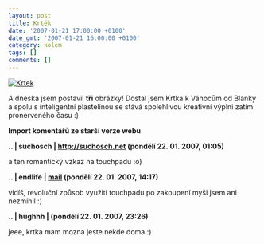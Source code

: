 ```yaml
---
layout: post
title: Krték
date: '2007-01-21 17:00:00 +0100'
date_gmt: '2007-01-21 16:00:00 +0100'
category: kolem
tags: []
comments: []
---
```

<div >
<a href="/%base_url%/assets/old-images/krtek.jpg"><img alt="Krtek" src="%base_url%/assets/old-images/krtek.jpg"></a>
</div>
<p>A dneska jsem postavil <strong>tři</strong> obrázky! Dostal jsem Krtka k Vánocům od Blanky a spolu s inteligentní plastelínou se stává spolehlivou kreativní výplní zatím pronerveného času :)</p>
<div class="import-komentaru">
<p><strong>Import komentářů ze starší verze webu</strong></p>
<div class="comment">
<p style="font-weight:bold"><span class="compredmet">..</span> | <span class="comname">suchosch</span> |  <a href="http://suchosch.net">http://suchosch.net</a> (pondělí&nbsp;22.&nbsp;01.&nbsp;2007,&nbsp;01:05)</p>
<p>a ten romantický vzkaz na touchpadu :o) </p>
</div>
<div class="comment">
<p style="font-weight:bold"><span class="compredmet">..</span> | <span class="comname">endlife</span> |  <a href="mailto:jan.martinek@post.cz">mail</a> (pondělí&nbsp;22.&nbsp;01.&nbsp;2007,&nbsp;14:17)</p>
<p>vidíš, revoluční způsob využití touchpadu po zakoupení myši jsem ani nezmínil :) </p>
</div>
<div class="comment">
<p style="font-weight:bold"><span class="compredmet">..</span> | <span class="comname">hughhh</span> | (pondělí&nbsp;22.&nbsp;01.&nbsp;2007,&nbsp;23:26)</p>
<p>jeee, krtka mam mozna jeste nekde doma :) </p>
</div>
</div>
